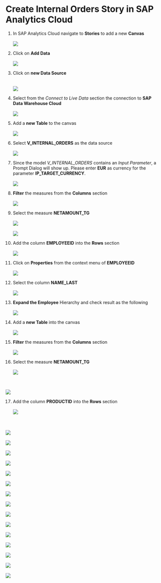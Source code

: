 # Create Internal Orders Story in SAP Analytics Cloud

1. In SAP Analytics Cloud navigate to **Stories** to add a new **Canvas**
  <br><br>![](../images/internal_orders_story_01.png)
2. Click on **Add Data**
  <br><br>![](../images/internal_orders_story_02.png)
3. Click on **new Data Source**  
  <br><br>![](../images/internal_orders_story_03.png)
4. Select from the _Connect to Live Data_ section the connection to **SAP Data Warehouse Cloud**
  <br><br>![](../images/internal_orders_story_04.png)

5. Add a **new Table** to the canvas
  <br><br>![](../images/internal_orders_story_05.png)
  
6. Select **V_INTERNAL_ORDERS** as the data source
  <br><br>![](../images/internal_orders_story_06.png)
  
7. Since the model _V_INTERNAL_ORDERS_ contains an _Input Parameter_, a Prompt Dialog will show up. Please enter **EUR** as currency for the parameter **IP_TARGET_CURRENCY**.
  <br><br>![](../images/internal_orders_story_07.png)

8. **Filter** the measures from the **Columns** section 
  <br><br>![](../images/internal_orders_story_08.png)

9. Select the measure **NETAMOUNT_TG** 
  <br><br>![](../images/internal_orders_story_09.png)
  <br><br>![](../images/internal_orders_story_09b.png)

10. Add the column **EMPLOYEEID** into the **Rows** section
  <br><br>![](../images/internal_orders_story_10.png)

11. Click on **Properties** from the context menu of **EMPLOYEEID**
  <br><br>![](../images/internal_orders_story_11.png)
  
12. Select the column **NAME_LAST**
  <br><br>![](../images/internal_orders_story_12.png)

13. **Expand the Employee** Hierarchy and check result as the following
  <br><br>![](../images/internal_orders_story_13.png)
  
14. Add a **new Table** into the canvas
  <br><br>![](../images/internal_orders_story_14.png)
  

15. **Filter** the measures from the **Columns** section 
  <br><br>![](../images/internal_orders_story_15.png)
  
16. Select the measure **NETAMOUNT_TG** 
  <br><br>![](../images/internal_orders_story_16.png)
  
  <br><br>![](../images/internal_orders_story_16b.png)

17. Add the column **PRODUCTID** into the **Rows** section
  <br><br>![](../images/internal_orders_story_17.png)


  <br><br>![](../images/internal_orders_story_18.png)
  <br><br>![](../images/internal_orders_story_19.png)
  <br><br>![](../images/internal_orders_story_20.png)
  <br><br>![](../images/internal_orders_story_21.png)
  <br><br>![](../images/internal_orders_story_22.png)
  <br><br>![](../images/internal_orders_story_23.png)
  <br><br>![](../images/internal_orders_story_24.png)
  <br><br>![](../images/internal_orders_story_25.png)
  <br><br>![](../images/internal_orders_story_26.png)
  <br><br>![](../images/internal_orders_story_27.png)
  <br><br>![](../images/internal_orders_story_28.png)
  <br><br>![](../images/internal_orders_story_29.png)
  <br><br>![](../images/internal_orders_story_30.png)
  <br><br>![](../images/internal_orders_story_31.png)
  <br><br>![](../images/internal_orders_story_32.png)
